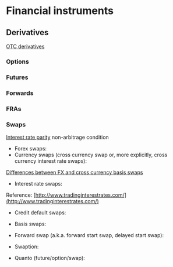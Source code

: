 # Financial instruments

## Derivatives

[OTC derivatives](http://chicagofed.org/digital_assets/publications/understanding_derivatives/understanding_derivatives_chapter_3_over_the_counter_derivatives.pdf)

### Options

### Futures

### Forwards

### FRAs

### Swaps

[Interest rate parity](https://en.wikipedia.org/wiki/Interest_rate_parity) non-arbitrage condition

* Forex swaps: 
* Currency swaps \(cross currency swap or, more explicitly, cross currency interest rate swaps\):

[Differences between FX and cross currency basis swaps](http://www.bis.org/publ/qtrpdf/r_qt0803z.htm)

* Interest rate swaps: 


Reference: [http://www.tradinginterestrates.com/](http://www.tradinginterestrates.com/)

* Credit default swaps:

* Basis swaps:

* Forward swap \(a.k.a. forward start swap, delayed start swap\):


* Swaption:
* Quanto \(future/option/swap\):



